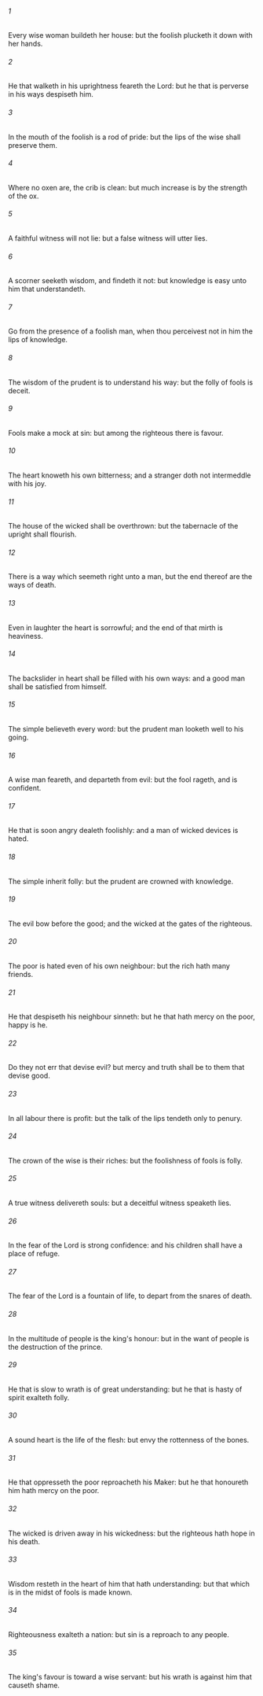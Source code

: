 ###### 1
Every wise woman buildeth her house: but the foolish plucketh it down with her hands.

###### 2
He that walketh in his uprightness feareth the Lord: but he that is perverse in his ways despiseth him.

###### 3
In the mouth of the foolish is a rod of pride: but the lips of the wise shall preserve them.

###### 4
Where no oxen are, the crib is clean: but much increase is by the strength of the ox.

###### 5
A faithful witness will not lie: but a false witness will utter lies.

###### 6
A scorner seeketh wisdom, and findeth it not: but knowledge is easy unto him that understandeth.

###### 7
Go from the presence of a foolish man, when thou perceivest not in him the lips of knowledge.

###### 8
The wisdom of the prudent is to understand his way: but the folly of fools is deceit.

###### 9
Fools make a mock at sin: but among the righteous there is favour.

###### 10
The heart knoweth his own bitterness; and a stranger doth not intermeddle with his joy.

###### 11
The house of the wicked shall be overthrown: but the tabernacle of the upright shall flourish.

###### 12
There is a way which seemeth right unto a man, but the end thereof are the ways of death.

###### 13
Even in laughter the heart is sorrowful; and the end of that mirth is heaviness.

###### 14
The backslider in heart shall be filled with his own ways: and a good man shall be satisfied from himself.

###### 15
The simple believeth every word: but the prudent man looketh well to his going.

###### 16
A wise man feareth, and departeth from evil: but the fool rageth, and is confident.

###### 17
He that is soon angry dealeth foolishly: and a man of wicked devices is hated.

###### 18
The simple inherit folly: but the prudent are crowned with knowledge.

###### 19
The evil bow before the good; and the wicked at the gates of the righteous.

###### 20
The poor is hated even of his own neighbour: but the rich hath many friends.

###### 21
He that despiseth his neighbour sinneth: but he that hath mercy on the poor, happy is he.

###### 22
Do they not err that devise evil? but mercy and truth shall be to them that devise good.

###### 23
In all labour there is profit: but the talk of the lips tendeth only to penury.

###### 24
The crown of the wise is their riches: but the foolishness of fools is folly.

###### 25
A true witness delivereth souls: but a deceitful witness speaketh lies.

###### 26
In the fear of the Lord is strong confidence: and his children shall have a place of refuge.

###### 27
The fear of the Lord is a fountain of life, to depart from the snares of death.

###### 28
In the multitude of people is the king's honour: but in the want of people is the destruction of the prince.

###### 29
He that is slow to wrath is of great understanding: but he that is hasty of spirit exalteth folly.

###### 30
A sound heart is the life of the flesh: but envy the rottenness of the bones.

###### 31
He that oppresseth the poor reproacheth his Maker: but he that honoureth him hath mercy on the poor.

###### 32
The wicked is driven away in his wickedness: but the righteous hath hope in his death.

###### 33
Wisdom resteth in the heart of him that hath understanding: but that which is in the midst of fools is made known.

###### 34
Righteousness exalteth a nation: but sin is a reproach to any people.

###### 35
The king's favour is toward a wise servant: but his wrath is against him that causeth shame.

